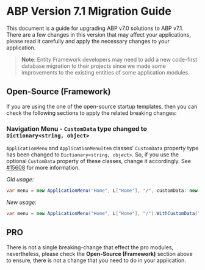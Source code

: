 # ABP Version 7.1 Migration Guide

This document is a guide for upgrading ABP v7.0 solutions to ABP v7.1. There are a few changes in this version that may affect your applications, please read it carefully and apply the necessary changes to your application.

> **Note**: Entity Framework developers may need to add a new code-first database migration to their projects since we made some improvements to the existing entities of some application modules.

## Open-Source (Framework)

If you are using the one of the open-source startup templates, then you can check the following sections to apply the related breaking changes:

### Navigation Menu - `CustomData` type changed to `Dictionary<string, object>`

`ApplicationMenu` and `ApplicationMenuItem` classes' `CustomData` property type has been changed to `Dictionary<string, object>`. So, if you use the optional `CustomData` property of these classes, change it accordingly. See [#15608](https://github.com/abpframework/abp/pull/15608) for more information.

*Old usage:*

```csharp
var menu = new ApplicationMenu("Home", L["Home"], "/", customData: new MyCustomData()); 
```

*New usage:*

```csharp
var menu = new ApplicationMenu("Home", L["Home"], "/").WithCustomData("CustomDataKey", new MyCustomData());
```

## PRO

There is not a single breaking-change that effect the pro modules, nevertheless, please check the **Open-Source (Framework)** section above to ensure, there is not a change that you need to do in your application.